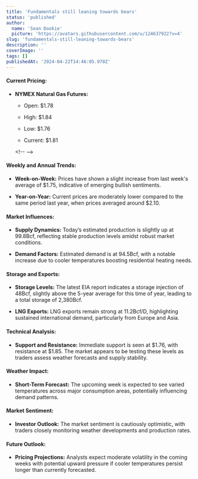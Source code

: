 ```yaml
---
title: 'Fundamentals still leaning towards bears'
status: 'published'
author:
  name: 'Sean Dookie'
  picture: 'https://avatars.githubusercontent.com/u/124637922?v=4'
slug: 'fundamentals-still-leaning-towards-bears'
description: ''
coverImage: ''
tags: []
publishedAt: '2024-04-22T14:46:05.970Z'
---
```


#### **Current Pricing:**

- **NYMEX Natural Gas Futures:**

  - Open: $1.78

  - High: $1.84

  - Low: $1.76

  - Current: $1.81

  &lt;!-- --&gt;

#### **Weekly and Annual Trends:**

- **Week-on-Week:** Prices have shown a slight increase from last week's average of $1.75, indicative of emerging bullish sentiments.

- **Year-on-Year:** Current prices are moderately lower compared to the same period last year, when prices averaged around $2.10.

#### **Market Influences:**

- **Supply Dynamics:** Today’s estimated production is slightly up at 99.8Bcf, reflecting stable production levels amidst robust market conditions.

- **Demand Factors:** Estimated demand is at 94.5Bcf, with a notable increase due to cooler temperatures boosting residential heating needs.

#### **Storage and Exports:**

- **Storage Levels:** The latest EIA report indicates a storage injection of 48Bcf, slightly above the 5-year average for this time of year, leading to a total storage of 2,380Bcf.

- **LNG Exports:** LNG exports remain strong at 11.2Bcf/D, highlighting sustained international demand, particularly from Europe and Asia.

#### **Technical Analysis:**

- **Support and Resistance:** Immediate support is seen at $1.76, with resistance at $1.85. The market appears to be testing these levels as traders assess weather forecasts and supply stability.

#### **Weather Impact:**

- **Short-Term Forecast:** The upcoming week is expected to see varied temperatures across major consumption areas, potentially influencing demand patterns.

#### **Market Sentiment:**

- **Investor Outlook:** The market sentiment is cautiously optimistic, with traders closely monitoring weather developments and production rates.

#### **Future Outlook:**

- **Pricing Projections:** Analysts expect moderate volatility in the coming weeks with potential upward pressure if cooler temperatures persist longer than currently forecasted.